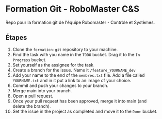 # Formation Git - RoboMaster C&S

Repo pour la formation git de l'équipe Robomaster - Contrôle et Systèmes.

## Étapes

1. Clone the `formation-git` repository to your machine.
2. Find the task with you name in the `TODO` bucket. Drag it to the `In Progress` bucket.
3. Set yourself as the assignee for the task.
4. Create a branch for the issue. Name it `/feature_YOURNAME_dev`
5. Add your name to the end of the `membres.txt` file. Add a file called `YOURNAME.txt` and in it put a link to an image of your choice.
6. Commit and push your changes to your branch.
7. Merge main into your branch.
8. Open a pull request.
9. Once your pull request has been approved, merge it into main (and delete the branch).
10. Set the issue in the project as completed and move it to the `Done` bucket.